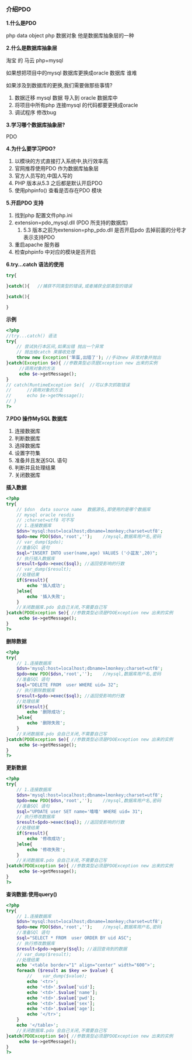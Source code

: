 ### 介绍PDO

**1.什么是PDO**

php data object php 数据对象 他是数据库抽象层的一种

**2.什么是数据库抽象层**

淘宝 的 马云 php+mysql

如果想把项目中的mysql 数据库更换成oracle 数据库 谁难

如果涉及到数据库的更换,我们需要做那些事情?

1. 数据迁移 mysql 数据 导入到 oracle 数据库中
2. 将项目中所有php 连接mysql 的代码都要更换成oracle
3. 调试程序 修改bug

**3.学习哪个数据库抽象层?**

PDO

**4.为什么要学习PDO?**

1. 以模块的方式直接打入系统中,执行效率高
2. 官网推荐使用PDO 作为数据库抽象层
3. 官方人员写的,中国人写的
4. PHP 版本从5.3 之后都是默认开启PDO
5. 使用phpinfo() 查看是否存在PDO 模块

**5.开启PDO 支持**

1. 找到php 配置文件php.ini
2. extension=pdo_mysql.dll (PDO 所支持的数据库)
   1. 5.3 版本之前为extension=php_pdo.dll  是否开启pdo 去掉前面的分号才表示支持PDO
3. 重启apache 服务器
4. 检查phpinfo 中对应的模块是否开启

**6.try...catch 语法的使用**

```php
try{

}catch(){	//捕获不同类型的错误,或者捕获全部类型的错误

}catch(){

}
```

**示例**

```php
<?php
//try...catch() 语法
try{
    // 尝试执行本区间,如果出错 抛出一个异常
    // 抛出给catch 来接收处理
    throw new Exception('笨蛋,出错了'); //手动new 异常对象并抛出
}catch(Exception $e){ //参数类型必须是Exception new 出来的实例
     //调用对象的方法
     echo $e->getMessage();  
}
// catch(RuntimeException $e){  //可以多次抓取错误
//      //调用对象的方法
//      echo $e->getMessage();  
// }
?>
```

**7.PDO 操作MySQL 数据库**

1. 连接数据库
2. 判断数据库
3. 选择数据库
4. 设置字符集
5. 准备并且发送SQL 语句
6. 判断并且处理结果
7. 关闭数据库

**插入数据**

```php
<?php
try{
    // $dsn  data source name  数据源名,即使用的是哪个数据库
    // mysql oracle resdis
    // ;charset=utf8 可不写
    // 1.连接数据库
    $dsn='mysql:host=localhost;dbname=lmonkey;charset=utf8';
    $pdo=new PDO($dsn,'root','');    //mysql,数据库用户名,密码
    // var_dump($pdo);
    //准备SQl 语句
    $sql="INSERT INTO user(name,age) VALUES ('小盆友',20)";
    // 执行插入数据库
    $result=$pdo->exec($sql); //返回受影响的行数
    // var_dump($result);
    //处理结果
    if($result){
        echo '插入成功';
    }else{
        echo '插入失败';
    }
    //关闭数据库.pdo 会自己关闭,不需要自己写
}catch(PDOException $e){ //参数类型必须是PDOException new 出来的实例
     echo $e->getMessage();  
}
?>
```

**删除数据**

```php
<?php
try{
    // 1.连接数据库
    $dsn='mysql:host=localhost;dbname=lmonkey;charset=utf8';
    $pdo=new PDO($dsn,'root','');    //mysql,数据库用户名,密码
    //准备SQl 语句
    $sql="DELETE FROM  user WHERE uid= 32";
    // 执行删除数据库
    $result=$pdo->exec($sql); //返回受影响的行数
    //处理结果
    if($result){
        echo '删除成功';
    }else{
        echo '删除失败';
    }
    //关闭数据库.pdo 会自己关闭,不需要自己写
}catch(PDOException $e){ //参数类型必须是PDOException new 出来的实例
     echo $e->getMessage();  
}
?>
```

**更新数据**

```php
<?php
try{
    // 1.连接数据库
    $dsn='mysql:host=localhost;dbname=lmonkey;charset=utf8';
    $pdo=new PDO($dsn,'root','');    //mysql,数据库用户名,密码
    //准备SQl 语句
    $sql="UPDATE user SET name='嘻嘻' WHERE uid= 31";
    // 执行修改数据库
    $result=$pdo->exec($sql); //返回受影响的行数
    //处理结果
    if($result){
        echo '修改成功';
    }else{
        echo '修改失败';
    }
    //关闭数据库.pdo 会自己关闭,不需要自己写
}catch(PDOException $e){ //参数类型必须是PDOException new 出来的实例
     echo $e->getMessage();  
}
?>

```

**查询数据:使用query()**

```php
<?php
try{
    // 1.连接数据库
    $dsn='mysql:host=localhost;dbname=lmonkey;charset=utf8';
    $pdo=new PDO($dsn,'root','');    //mysql,数据库用户名,密码
    //准备SQl 语句
    $sql="SELECT * FROM  user ORDER BY uid ASC";
    // 执行修改数据库
    $result=$pdo->query($sql); //返回查询到的数据
    // var_dump($result);
    //处理结果
    echo '<table border="1" align="center" width="600">';
    foreach ($result as $key => $value) {
        //    var_dump($value);
        echo '<tr>';
        echo '<td>'.$value['uid'];
        echo '<td>'.$value['name'];
        echo '<td>'.$value['pwd'];
        echo '<td>'.$value['sex'];
        echo '<td>'.$value['age'];
        echo '</tr>';
    }
    echo '</table>';
    //关闭数据库.pdo 会自己关闭,不需要自己写
}catch(PDOException $e){ //参数类型必须是PDOException new 出来的实例
     echo $e->getMessage();  
}
?>
```

